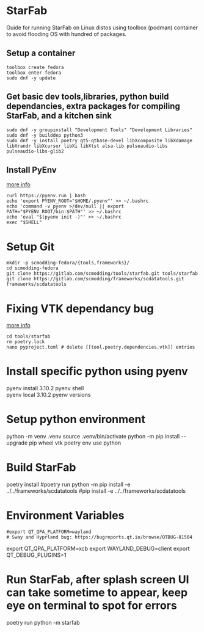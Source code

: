 # StarFab
Guide for running StarFab on Linux distos using toolbox (podman) container to avoid flooding OS with hundred of packages.

## Setup a container
```
toolbox create fedora
toolbox enter fedora
sudo dnf -y update
```
## Get basic dev tools,libraries, python build dependancies, extra packages for compiling StarFab, and a kitchen sink
```
sudo dnf -y groupinstall "Development Tools" "Development Libraries" 
sudo dnf -y builddep python3
sudo dnf -y install poetry qt5-qtbase-devel libXcomposite libXdamage libXrandr libXcursor libXi libXtst alsa-lib pulseaudio-libs pulseaudio-libs-glib2
```
## Install PyEnv
[more info](https://github.com/pyenv/pyenv)
```
curl https://pyenv.run | bash
echo 'export PYENV_ROOT="$HOME/.pyenv"' >> ~/.bashrc
echo 'command -v pyenv >/dev/null || export PATH="$PYENV_ROOT/bin:$PATH"' >> ~/.bashrc
echo 'eval "$(pyenv init -)"' >> ~/.bashrc
exec "$SHELL"
```

# Setup Git
```
mkdir -p scmodding-fedora/{tools,frameworks}/
cd scmodding-fedora
git clone https://gitlab.com/scmodding/tools/starfab.git tools/starfab
git clone https://gitlab.com/scmodding/frameworks/scdatatools.git frameworks/scdatatools
```

# Fixing VTK dependancy bug
[more info](https://gitlab.com/scmodding/tools/starfab/-/issues/70)
```
cd tools/starfab
rm poetry.lock
nano pyproject.toml # delete [[tool.poetry.dependencies.vtk]] entries
```

# Install specific python using pyenv
pyenv install 3.10.2
pyenv shell  
pyenv local 3.10.2
pyenv versions

# Setup python environment
python -m venv .venv
source .venv/bin/activate
python -m pip install --upgrade pip wheel vtk
poetry env use python


# Build StarFab
poetry install
#poetry run python -m pip install -e ../../frameworks/scdatatools
#pip install -e ../../frameworks/scdatatools

# Environment Variables
    #export QT_QPA_PLATFORM=wayland
    # Sway and Hyprland bug: https://bugreports.qt.io/browse/QTBUG-81504
export QT_QPA_PLATFORM=xcb
export WAYLAND_DEBUG=client
export QT_DEBUG_PLUGINS=1

# Run StarFab, after splash screen UI can take sometime to appear, keep eye on terminal to spot for errors
poetry run python -m starfab
